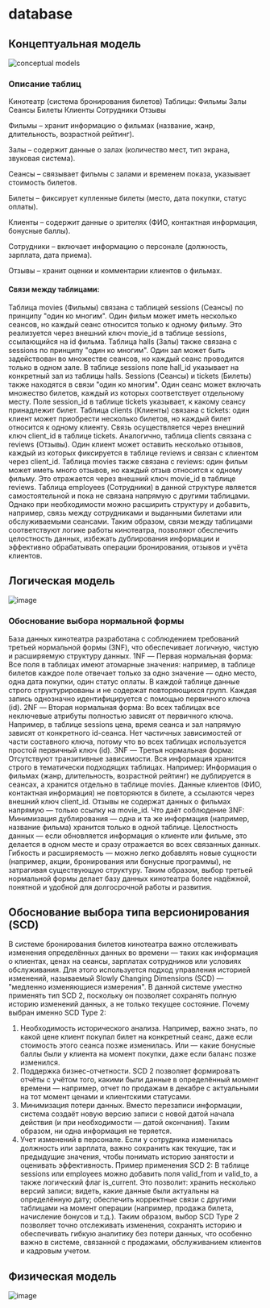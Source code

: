 # database
## Концептуальная модель
![conceptual models](https://github.com/user-attachments/assets/b1a53138-ffbc-4ec8-8721-fbbfc5c82ee7)
### Описание таблиц
Кинотеатр (система бронирования билетов) Таблицы: Фильмы Залы Сеансы Билеты Клиенты Сотрудники Отзывы 

Фильмы  – хранит информацию о фильмах (название, жанр, длительность, возрастной рейтинг). 

Залы  – содержит данные о залах (количество мест, тип экрана, звуковая система). 

Сеансы – связывает фильмы с залами и временем показа, указывает стоимость билетов. 

Билеты  – фиксирует купленные билеты (место, дата покупки, статус оплаты). 

Клиенты – содержит данные о зрителях (ФИО, контактная информация, бонусные баллы). 

Сотрудники  – включает информацию о персонале (должность, зарплата, дата приема). 

Отзывы  – хранит оценки и комментарии клиентов о фильмах.
#### Связи между таблицами:
Таблица movies (Фильмы) связана с таблицей sessions (Сеансы) по принципу "один ко многим". Один фильм может иметь несколько сеансов, но каждый сеанс относится только к одному фильму. Это реализуется через внешний ключ movie_id в таблице sessions, ссылающийся на id фильма.
Таблица halls (Залы) также связана с sessions по принципу "один ко многим". Один зал может быть задействован во множестве сеансов, но каждый сеанс проводится только в одном зале. В таблице sessions поле hall_id указывает на конкретный зал из таблицы halls.
Sessions (Сеансы) и tickets (Билеты) также находятся в связи "один ко многим". Один сеанс может включать множество билетов, каждый из которых соответствует отдельному месту. Поле session_id в таблице tickets указывает, к какому сеансу принадлежит билет.
Таблица clients (Клиенты) связана с tickets: один клиент может приобрести несколько билетов, но каждый билет относится к одному клиенту. Связь осуществляется через внешний ключ client_id в таблице tickets.
Аналогично, таблица clients связана с reviews (Отзывы). Один клиент может оставить несколько отзывов, каждый из которых фиксируется в таблице reviews и связан с клиентом через client_id.
Таблица movies также связана с reviews: один фильм может иметь много отзывов, но каждый отзыв относится к одному фильму. Это отражается через внешний ключ movie_id в таблице reviews.
Таблица employees (Сотрудники) в данной структуре является самостоятельной и пока не связана напрямую с другими таблицами. Однако при необходимости можно расширить структуру и добавить, например, связь между сотрудниками и выданными билетами или обслуживаемыми сеансами.
Таким образом, связи между таблицами соответствуют логике работы кинотеатра, позволяют обеспечить целостность данных, избежать дублирования информации и эффективно обрабатывать операции бронирования, отзывов и учёта клиентов.
## Логическая модель
![image](https://github.com/user-attachments/assets/737a94e6-043e-4ad2-af22-ec7b36b0a91b)

### Обоснование выбора нормальной формы
База данных кинотеатра разработана с соблюдением требований третьей нормальной формы (3NF), что обеспечивает логичную, чистую и расширяемую структуру данных.
1NF — Первая нормальная форма:
Все поля в таблицах имеют атомарные значения: например, в таблице билетов каждое поле отвечает только за одно значение — одно место, одна дата покупки, один статус оплаты. В каждой таблице данные строго структурированы и не содержат повторяющихся групп. Каждая запись однозначно идентифицируется с помощью первичного ключа (id).
2NF — Вторая нормальная форма:
Во всех таблицах все неключевые атрибуты полностью зависят от первичного ключа. Например, в таблице sessions цена, время сеанса и зал напрямую зависят от конкретного id-сеанса. Нет частичных зависимостей от части составного ключа, потому что во всех таблицах используется простой первичный ключ (id).
3NF — Третья нормальная форма:
Отсутствуют транзитивные зависимости. Вся информация хранится строго в тематически подходящих таблицах. Например:
Информация о фильмах (жанр, длительность, возрастной рейтинг) не дублируется в сеансах, а хранится отдельно в таблице movies.
Данные клиентов (ФИО, контактная информация) не повторяются в билете, а ссылаются через внешний ключ client_id.
Отзывы не содержат данных о фильмах напрямую — только ссылку на movie_id.
Что даёт соблюдение 3NF:
Минимизация дублирования — одна и та же информация (например, название фильма) хранится только в одной таблице.
Целостность данных — если обновляется информация о клиенте или фильме, это делается в одном месте и сразу отражается во всех связанных данных.
Гибкость и расширяемость — можно легко добавлять новые сущности (например, акции, бронирования или бонусные программы), не затрагивая существующую структуру.
Таким образом, выбор третьей нормальной формы делает базу данных кинотеатра более надёжной, понятной и удобной для долгосрочной работы и развития.
## Обоснование выбора типа версионирования (SCD)
В системе бронирования билетов кинотеатра важно отслеживать изменения определённых данных во времени — таких как информация о клиентах, ценах на сеансы, зарплатах сотрудников или условиях обслуживания. Для этого используется подход управления историей изменений, называемый Slowly Changing Dimensions (SCD) — "медленно изменяющиеся измерения".
В данной системе уместно применять тип SCD 2, поскольку он позволяет сохранять полную историю изменений данных, а не только текущее состояние.
Почему выбран именно SCD Type 2:
1. Необходимость исторического анализа.
Например, важно знать, по какой цене клиент покупал билет на конкретный сеанс, даже если стоимость этого сеанса позже изменилась. Или — какие бонусные баллы были у клиента на момент покупки, даже если баланс позже изменился.
2. Поддержка бизнес-отчетности.
SCD 2 позволяет формировать отчёты с учётом того, какими были данные в определённый момент времени — например, отчет по продажам в декабре с актуальными на тот момент ценами и клиентскими статусами.
3. Минимизация потери данных.
Вместо перезаписи информации, система создаёт новую версию записи с новой датой начала действия (и при необходимости — датой окончания). Таким образом, ни одна информация не теряется.
4. Учет изменений в персонале.
Если у сотрудника изменилась должность или зарплата, важно сохранить как текущие, так и предыдущие значения, чтобы понимать историю занятости и оценивать эффективность.
Пример применения SCD 2:
В таблице sessions или employees можно добавить поля valid_from и valid_to, а также логический флаг is_current. Это позволит:
хранить несколько версий записи;
видеть, какие данные были актуальны на определённую дату;
обеспечить корректные связи с другими таблицами на момент операции (например, продажа билета, начисление бонусов и т.д.).
Таким образом, выбор SCD Type 2 позволяет точно отслеживать изменения, сохранять историю и обеспечивать гибкую аналитику без потери данных, что особенно важно в системе, связанной с продажами, обслуживанием клиентов и кадровым учетом.
## Физическая модель
![image](https://github.com/user-attachments/assets/a310f770-00c6-4009-83be-c6187b921c6f)


